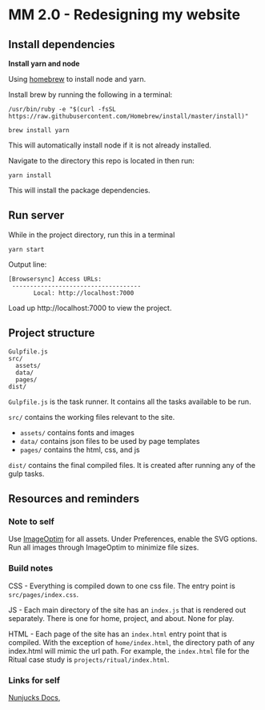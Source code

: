 # MM 2.0 - Redesigning my website

## Install dependencies

**Install yarn and node**

Using [homebrew](https://brew.sh/) to install node and yarn.

Install brew by running the following in a terminal:

```
/usr/bin/ruby -e "$(curl -fsSL https://raw.githubusercontent.com/Homebrew/install/master/install)"
```

```
brew install yarn
```

This will automatically install node if it is not already installed.

Navigate to the directory this repo is located in then run:

```
yarn install
```

This will install the package dependencies.

## Run server

While in the project directory, run this in a terminal

```
yarn start
```

Output line:

```
[Browsersync] Access URLs:
 ------------------------------------
       Local: http://localhost:7000
```

Load up http://localhost:7000 to view the project.

## Project structure

```
Gulpfile.js
src/
  assets/
  data/
  pages/
dist/
```

`Gulpfile.js` is the task runner. It contains all the tasks available to be run.

`src/` contains the working files relevant to the site.

* `assets/` contains fonts and images
* `data/` contains json files to be used by page templates
* `pages/` contains the html, css, and js

`dist/` contains the final compiled files. It is created after running any of the gulp tasks.

## Resources and reminders

### Note to self

Use [ImageOptim](https://imageoptim.com/mac) for all assets. Under Preferences, enable the SVG options. Run all images through ImageOptim to minimize file sizes.

### Build notes

CSS - Everything is compiled down to one css file. The entry point is `src/pages/index.css`.

JS - Each main directory of the site has an `index.js` that is rendered out separately. There is one for home, project, and about. None for play.

HTML - Each page of the site has an `index.html` entry point that is compiled. With the exception of `home/index.html`, the directory path of any index.html will mimic the url path. For example, the `index.html` file for the Ritual case study is `projects/ritual/index.html`.

### Links for self

[Nunjucks Docs](https://mozilla.github.io/nunjucks/templating.html),
